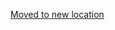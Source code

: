 [Moved to new location](https://github.com/DataTalksClub/machine-learning-zoomcamp/blob/master/cohorts/2021/10-kubernetes/homework.md)